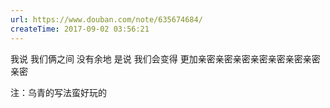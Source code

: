 ```yaml
---
url: https://www.douban.com/note/635674684/
createTime: 2017-09-02 03:56:21
---
```


我说
我们俩之间
没有余地
是说
我们会变得
更加亲密亲密亲密亲密亲密亲密亲密亲密

注：乌青的写法蛮好玩的